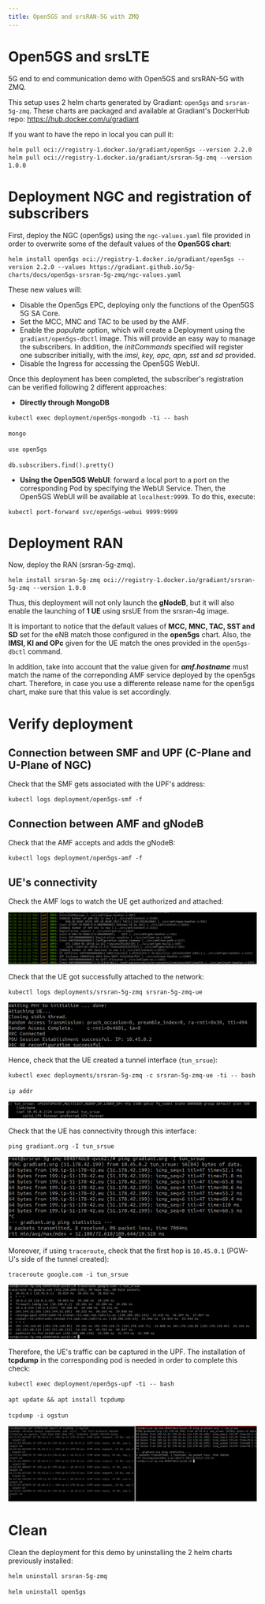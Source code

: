 ```yaml
---
title: Open5GS and srsRAN-5G with ZMQ
--- 
```


# Open5GS and srsLTE 

5G end to end communication demo with Open5GS and srsRAN-5G with ZMQ.

This setup uses 2 helm charts generated by Gradiant: `open5gs` and `srsran-5g-zmq`. These charts are packaged and available at Gradiant's DockerHub repo: https://hub.docker.com/u/gradiant

If you want to have the repo in local you can pull it:
```
helm pull oci://registry-1.docker.io/gradiant/open5gs --version 2.2.0
helm pull oci://registry-1.docker.io/gradiant/srsran-5g-zmq --version 1.0.0
```

# Deployment NGC and registration of subscribers

First, deploy the NGC (open5gs) using the `ngc-values.yaml` file provided in order to overwrite some of the default values of the **Open5GS chart**:

```
helm install open5gs oci://registry-1.docker.io/gradiant/open5gs --version 2.2.0 --values https://gradiant.github.io/5g-charts/docs/open5gs-srsran-5g-zmq/ngc-values.yaml 
```

These new values will:

- Disable the Open5gs EPC, deploying only the functions of the Open5GS 5G SA Core.
- Set the MCC, MNC and TAC to be used by the AMF.
- Enable the *populate* option, which will create a Deployment using the `gradiant/open5gs-dbctl` image. This will provide an easy way to manage the subscribers. In addition, the *initCommands* specified will register one subscriber initially, with the *imsi, key, opc, apn, sst* and *sd* provided.
- Disable the Ingress for accessing the Open5GS WebUI.  


Once this deployment has been completed, the subscriber's registration can be verified following 2 different approaches:

- **Directly through MongoDB**

```
kubectl exec deployment/open5gs-mongodb -ti -- bash

mongo

use open5gs

db.subscribers.find().pretty()
```
- **Using the Open5GS WebUI**: forward a local port to a port on the corresponding Pod by specifying the WebUI Service. Then, the Open5GS WebUI will be available at `localhost:9999`. To do this, execute:
```
kubectl port-forward svc/open5gs-webui 9999:9999
```


# Deployment RAN

Now, deploy the RAN (srsran-5g-zmq).

```
helm install srsran-5g-zmq oci://registry-1.docker.io/gradiant/srsran-5g-zmq --version 1.0.0
```

Thus, this deployment will not only launch the **gNodeB**, but it will also enable the launching of **1 UE** using srsUE from the srsran-4g image.

It is important to notice that the default values of **MCC, MNC, TAC, SST and SD** set for the eNB match those configured in the **open5gs** chart. Also, the **IMSI, KI and OPc** given for the UE match the ones provided in the `open5gs-dbctl` command.

In addition, take into account that the value given for ***amf.hostname*** must match the name of the correponding AMF service deployed by the open5gs chart. Therefore, in case you use a differente release name for the open5gs chart, make sure that this value is set accordingly. 


# Verify deployment


## Connection between SMF and UPF (C-Plane and U-Plane of NGC)

Check that the SMF gets associated with the UPF's address:
```
kubectl logs deployment/open5gs-smf -f
```

## Connection between AMF and gNodeB

Check that the AMF accepts and adds the gNodeB:
```
kubectl logs deployment/open5gs-amf -f
```

## UE's connectivity

Check the AMF logs to watch the UE get authorized and attached:

![UE attached to network](https://raw.githubusercontent.com/Gradiant/5g-charts/gh-pages/docs/open5gs-srsran-5g-zmq/screenshots/amf_logs.png "UE attached to network")

Check that the UE got successfully attached to the network:
 ```
kubectl logs deployments/srsran-5g-zmq srsran-5g-zmq-ue
```
![UE attached to network](https://raw.githubusercontent.com/Gradiant/5g-charts/gh-pages/docs/open5gs-srsran-5g-zmq/screenshots/ue_attached.png "UE attached to network")

Hence, check that the UE created a tunnel interface (`tun_srsue`):
```
kubectl exec deployments/srsran-5g-zmq -c srsran-5g-zmq-ue -ti -- bash

ip addr
```

![UE's tunnel interface](https://raw.githubusercontent.com/Gradiant/5g-charts/gh-pages/docs/open5gs-srsran-5g-zmq/screenshots/tun_interface_ue.png "UE's tunnel interface")

Check that the UE has connectivity through this interface:
```
ping gradiant.org -I tun_srsue
```
![UEs connectivity](https://raw.githubusercontent.com/Gradiant/5g-charts/gh-pages/docs/open5gs-srsran-5g-zmq/screenshots/ping_ue.png "UEs connectivity")

Moreover, if using `traceroute`, check that the first hop is `10.45.0.1` (PGW-U's side of the tunnel created):
```
traceroute google.com -i tun_srsue
```
![UEs connectivity](https://raw.githubusercontent.com/Gradiant/5g-charts/gh-pages/docs/open5gs-srsran-5g-zmq/screenshots/traceroute_ue.png "UEs connectivity")

Therefore, the UE's traffic can be captured in the UPF. The installation of **tcpdump** in the corresponding pod is needed in order to complete this check:
```
kubectl exec deployment/open5gs-upf -ti -- bash

apt update && apt install tcpdump

tcpdump -i ogstun
```
![Capturing traffic in the UPF](https://raw.githubusercontent.com/Gradiant/5g-charts/gh-pages/docs/open5gs-srsran-5g-zmq/screenshots/tcpdump.png "Capturing traffic in the UPF")

# Clean
Clean the deployment for this demo by uninstalling the 2 helm charts previously installed:
```
helm uninstall srsran-5g-zmq

helm uninstall open5gs
```